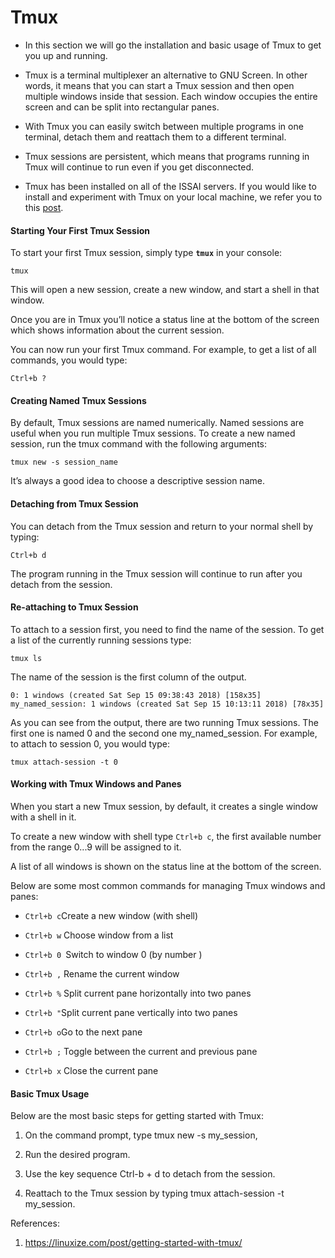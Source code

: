 # Tmux

- In this section we will go the installation and basic usage of Tmux to get you up and running. 

- Tmux is a terminal multiplexer an alternative to GNU Screen. In other words, it means that you can start a Tmux session and then open multiple windows inside that session. Each window occupies the entire screen and can be split into rectangular panes.

- With Tmux you can easily switch between multiple programs in one terminal, detach them and reattach them to a different terminal.

- Tmux sessions are persistent, which means that programs running in Tmux will continue to run even if you get disconnected.

- Tmux has been installed on all of the ISSAI servers. If you would like to install and experiment with Tmux on your local machine, we refer you to this [post](https://linuxize.com/post/getting-started-with-tmux/). 

 #### Starting Your First Tmux Session
 To start your first Tmux session, simply type **`tmux`** in your console:
 ```
 tmux
 ```
 This will open a new session, create a new window, and start a shell in that window.

 Once you are in Tmux you’ll notice a status line at the bottom of the screen which shows information about the current session.

 You can now run your first Tmux command. For example, to get a list of all commands, you would type:
 ```
 Ctrl+b ?
 ```
 #### Creating Named Tmux Sessions
 By default, Tmux sessions are named numerically. Named sessions are useful when you run multiple Tmux sessions. To create a new named session, run the tmux command with the following arguments:
 ```
 tmux new -s session_name
 ```
 It’s always a good idea to choose a descriptive session name.
 #### Detaching from Tmux Session
 You can detach from the Tmux session and return to your normal shell by typing:
 ```
 Ctrl+b d
 ```
 The program running in the Tmux session will continue to run after you detach from the session.

 #### Re-attaching to Tmux Session
 To attach to a session first, you need to find the name of the session. To get a list of the currently running sessions type:
 ```
 tmux ls
 ```
 The name of the session is the first column of the output.
 ```
 0: 1 windows (created Sat Sep 15 09:38:43 2018) [158x35]
 my_named_session: 1 windows (created Sat Sep 15 10:13:11 2018) [78x35]
 ```

 As you can see from the output, there are two running Tmux sessions. The first one is named 0 and the second one my_named_session.
 For example, to attach to session 0, you would type:
 ```
 tmux attach-session -t 0
 ```
 #### Working with Tmux Windows and Panes

 When you start a new Tmux session, by default, it creates a single window with a shell in it.

 To create a new window with shell type ```Ctrl+b c```, the first available number from the range 0...9 will be assigned to it.

 A list of all windows is shown on the status line at the bottom of the screen.

 Below are some most common commands for managing Tmux windows and panes:

 - ```Ctrl+b c```Create a new window (with shell)

 - ```Ctrl+b w``` Choose window from a list

 - ```Ctrl+b 0 ```Switch to window 0 (by number )

 - ```Ctrl+b ,``` Rename the current window

 - ```Ctrl+b %``` Split current pane horizontally into two panes

 - ```Ctrl+b "```Split current pane vertically into two panes

 - ```Ctrl+b o```Go to the next pane

 - ```Ctrl+b ;``` Toggle between the current and previous pane

 - ```Ctrl+b x``` Close the current pane

 #### Basic Tmux Usage

 Below are the most basic steps for getting started with Tmux:

 01. On the command prompt, type tmux new -s my_session,

 02.  Run the desired program.

 03. Use the key sequence Ctrl-b + d to detach from the session.

 04. Reattach to the Tmux session by typing tmux attach-session -t my_session.


References:
1. https://linuxize.com/post/getting-started-with-tmux/

